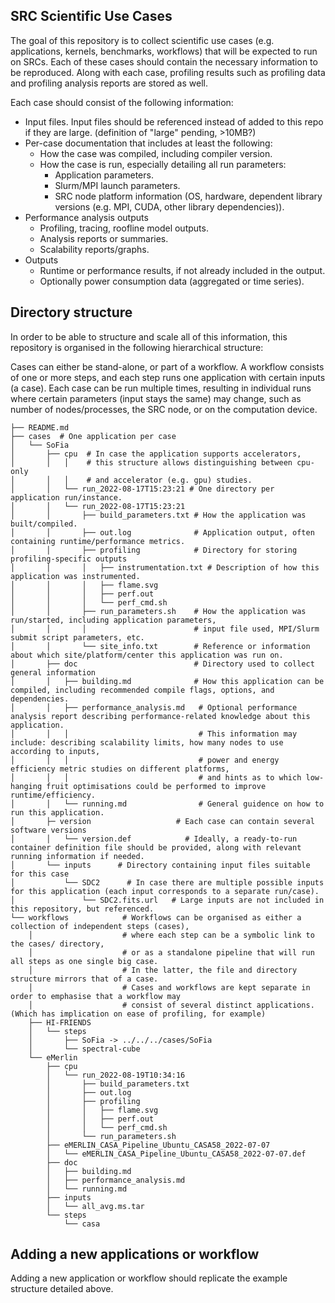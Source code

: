 ## SRC Scientific Use Cases

The goal of this repository is to collect scientific use cases (e.g. applications, kernels, benchmarks, workflows) that will be expected to run on SRCs.
Each of these cases should contain the necessary information to be reproduced. Along with each case, profiling results such as profiling data and profiling analysis reports are stored as well.

Each case should consist of the following information:
  - Input files. Input files should be referenced instead of added to this repo if they are large. (definition of "large" pending, >10MB?)
  - Per-case documentation that includes at least the following:
    * How the case was compiled, including compiler version.
    * How the case is run, especially detailing all run parameters:
      * Application parameters.
      * Slurm/MPI launch parameters.
      * SRC node platform information (OS, hardware, dependent library versions (e.g. MPI, CUDA, other library dependencies)).
  - Performance analysis outputs
    * Profiling, tracing, roofline model outputs.
    * Analysis reports or summaries.
    * Scalability reports/graphs.
  - Outputs
    * Runtime or performance results, if not already included in the output.
    * Optionally power consumption data (aggregated or time series).

## Directory structure

In order to be able to structure and scale all of this information, this repository is organised in the following hierarchical structure:

Cases can either be stand-alone, or part of a workflow. A workflow consists of one or more steps, and each step runs one application with certain inputs (a case).
Each case can be run multiple times, resulting in individual runs where certain parameters (input stays the same) may change, such as number of nodes/processes, the SRC node, or on the computation device.

```
├── README.md
├── cases  # One application per case
│   └── SoFia
│       ├── cpu  # In case the application supports accelerators, 
│       │   │    # this structure allows distinguishing between cpu-only
│       │   │    # and accelerator (e.g. gpu) studies.
│       │   └── run_2022-08-17T15:23:21 # One directory per application run/instance.
│       │   └── run_2022-08-17T15:23:21
│       │       ├── build_parameters.txt # How the application was built/compiled.
│       │       ├── out.log              # Application output, often containing runtime/performance metrics.
│       │       ├── profiling            # Directory for storing profiling-specific outputs
│       │       │   ├── instrumentation.txt # Description of how this application was instrumented.
│       │       │   ├── flame.svg
│       │       │   ├── perf.out
│       │       │   └── perf_cmd.sh
│       │       ├── run_parameters.sh    # How the application was run/started, including application parameters,
│       │       │                        # input file used, MPI/Slurm submit script parameters, etc.
│       │       └── site_info.txt        # Reference or information about which site/platform/center this application was run on.
│       ├── doc                          # Directory used to collect general information
│       │   ├── building.md              # How this application can be compiled, including recommended compile flags, options, and dependencies.
│       │   ├── performance_analysis.md   # Optional performance analysis report describing performance-related knowledge about this application.
│       │   │                             # This information may include: describing scalability limits, how many nodes to use according to inputs,
│       │   │                             # power and energy efficiency metric studies on different platforms,
│       │   │                             # and hints as to which low-hanging fruit optimisations could be performed to improve runtime/efficiency.
│       │   └── running.md                # General guidence on how to run this application.
│       ├─ version                   # Each case can contain several software versions
│       │   └── version.def            # Ideally, a ready-to-run container definition file should be provided, along with relevant running information if needed.
│       └── inputs      # Directory containing input files suitable for this case
│           └── SDC2      # In case there are multiple possible inputs for this application (each input corresponds to a separate run/case).
│               └── SDC2.fits.url   # Large inputs are not included in this repository, but referenced.
└── workflows            # Workflows can be organised as either a collection of independent steps (cases),
    │                    # where each step can be a symbolic link to the cases/ directory,
    │                    # or as a standalone pipeline that will run all steps as one single big case.
    │                    # In the latter, the file and directory structure mirrors that of a case.
    │                    # Cases and workflows are kept separate in order to emphasise that a workflow may
    │                    # consist of several distinct applications. (Which has implication on ease of profiling, for example)
    ├── HI-FRIENDS
    │   └── steps
    │       ├── SoFia -> ../../../cases/SoFia
    │       └── spectral-cube
    └── eMerlin
        ├── cpu
        │   └── run_2022-08-19T10:34:16
        │       ├── build_parameters.txt
        │       ├── out.log
        │       ├── profiling
        │       │   ├── flame.svg
        │       │   ├── perf.out
        │       │   └── perf_cmd.sh
        │       └── run_parameters.sh
        ├── eMERLIN_CASA_Pipeline_Ubuntu_CASA58_2022-07-07
        │   └── eMERLIN_CASA_Pipeline_Ubuntu_CASA58_2022-07-07.def
        ├── doc
        │   ├── building.md
        │   ├── performance_analysis.md
        │   └── running.md
        ├── inputs
        │   └── all_avg.ms.tar
        └── steps
            └── casa
```

## Adding a new applications or workflow

Adding a new application or workflow should replicate the example structure detailed above.

